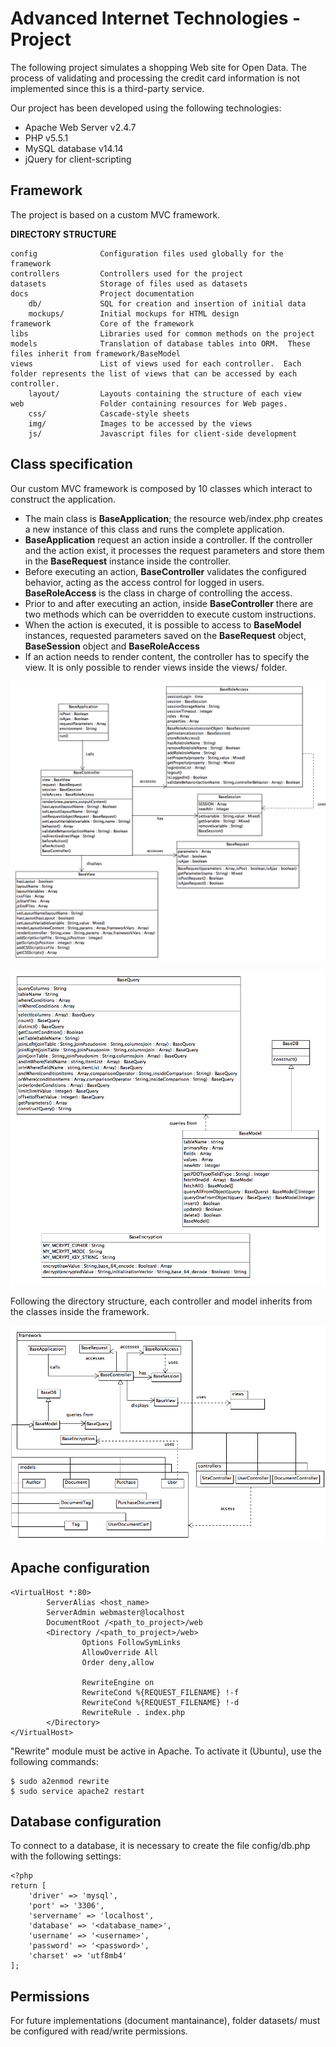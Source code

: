Advanced Internet Technologies - Project
=====
The following project simulates a shopping Web site for Open Data.  The process of validating and processing the credit
card information is not implemented since this is a third-party service.

Our project has been developed using the following technologies:

* Apache Web Server v2.4.7
* PHP v5.5.1
* MySQL database v14.14
* jQuery for client-scripting

Framework
-----
The project is based on a custom MVC framework.

**DIRECTORY STRUCTURE**

```
config              Configuration files used globally for the framework
controllers         Controllers used for the project
datasets            Storage of files used as datasets
docs                Project documentation
    db/             SQL for creation and insertion of initial data
    mockups/        Initial mockups for HTML design
framework           Core of the framework
libs                Libraries used for common methods on the project
models              Translation of database tables into ORM.  These files inherit from framework/BaseModel
views               List of views used for each controller.  Each folder represents the list of views that can be accessed by each controller.
    layout/         Layouts containing the structure of each view
web                 Folder containing resources for Web pages.
    css/            Cascade-style sheets
    img/            Images to be accessed by the views
    js/             Javascript files for client-side development
```

Class specification
-------------------
Our custom MVC framework is composed by 10 classes which interact to construct the application. 

* The main class is **BaseApplication**; the resource web/index.php creates a new instance of this class and runs the complete application.
* **BaseApplication** request an action inside a controller.  If the controller and the action exist, it processes the request parameters and store them in the **BaseRequest** instance inside the controller.
* Before executing an action, **BaseController** validates the configured behavior, acting as the access control for logged in users.  **BaseRoleAccess** is the class in charge of controlling the access.
* Prior to and after executing an action, inside **BaseController** there are two methods which can be overridden to execute custom instructions.
* When the action is executed, it is possible to access to **BaseModel** instances, requested parameters saved on the **BaseRequest** object, **BaseSession** object and **BaseRoleAccess**
* If an action needs to render content, the controller has to specify the view.  It is only possible to render views inside the views/<controller> folder. 

![Framework - part 1](docs/diagrams/framework1.jpg "Framework - part 1")

![Framework - part 2](docs/diagrams/framework2.jpg "Framework - part 2")

Following the directory structure, each controller and model inherits from the classes inside the framework.

![Application - class](docs/diagrams/application.jpg "Application - class diagram")

Apache configuration
-----
```
<VirtualHost *:80>
        ServerAlias <host_name>
        ServerAdmin webmaster@localhost
        DocumentRoot /<path_to_project>/web
        <Directory /<path_to_project>/web>
                Options FollowSymLinks
                AllowOverride All
                Order deny,allow

                RewriteEngine on
                RewriteCond %{REQUEST_FILENAME} !-f
                RewriteCond %{REQUEST_FILENAME} !-d
                RewriteRule . index.php
        </Directory>
</VirtualHost>
```

"Rewrite" module must be active in Apache.  To activate it (Ubuntu), use the following commands:
```
$ sudo a2enmod rewrite
$ sudo service apache2 restart
```

Database configuration
-----
To connect to a database, it is necessary to create the file config/db.php with the following settings:
```
<?php
return [
    'driver' => 'mysql',
    'port' => '3306',
    'servername' => 'localhost',
    'database' => '<database_name>',
    'username' => '<username>',
    'password' => '<password>',
    'charset' => 'utf8mb4'
];
```

Permissions
------
For future implementations (document mantainance), folder datasets/ must be configured with read/write permissions.